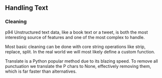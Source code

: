 ## Handling Text

### Cleaning
 p94
Unstructured text data, like a book text or a tweet, is both the most interesting 
source of features and one of the most complex to handle.

Most basic cleaning can be done with core string operations like strip, replace, split.
In the real world we will most likely define a custom function.

Translate is a Python popular method due to its blazing speed.
To remove all punctuation we translate the P chars to None, effectively 
removing them, which is far faster than alternatives.